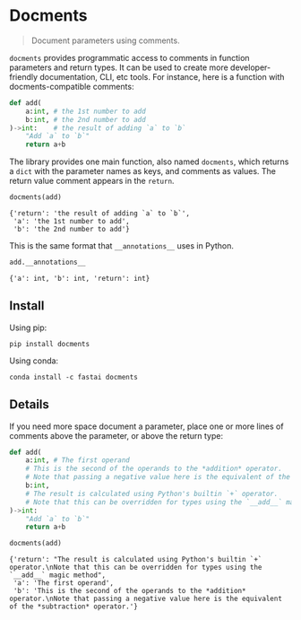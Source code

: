 # Docments
> Document parameters using comments.


`docments` provides programmatic access to comments in function parameters and return types. It can be used to create more developer-friendly documentation, CLI, etc tools. For instance, here is a function with docments-compatible comments:

```python
def add(
    a:int, # the 1st number to add
    b:int, # the 2nd number to add
)->int:    # the result of adding `a` to `b`
    "Add `a` to `b`"
    return a+b
```

The library provides one main function, also named `docments`, which returns a `dict` with the parameter names as keys, and comments as values. The return value comment appears in the `return`.

```python
docments(add)
```




    {'return': 'the result of adding `a` to `b`',
     'a': 'the 1st number to add',
     'b': 'the 2nd number to add'}



This is the same format that `__annotations__` uses in Python.

```python
add.__annotations__
```




    {'a': int, 'b': int, 'return': int}



## Install

Using pip:

    pip install docments

Using conda:

    conda install -c fastai docments

## Details

If you need more space document a parameter, place one or more lines of comments above the parameter, or above the return type:

```python
def add(
    a:int, # The first operand
    # This is the second of the operands to the *addition* operator.
    # Note that passing a negative value here is the equivalent of the *subtraction* operator.
    b:int,
    # The result is calculated using Python's builtin `+` operator.
    # Note that this can be overridden for types using the `__add__` magic method
)->int:
    "Add `a` to `b`"
    return a+b
```

```python
docments(add)
```




    {'return': "The result is calculated using Python's builtin `+` operator.\nNote that this can be overridden for types using the `__add__` magic method",
     'a': 'The first operand',
     'b': 'This is the second of the operands to the *addition* operator.\nNote that passing a negative value here is the equivalent of the *subtraction* operator.'}


